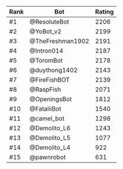 Rank|Bot|Rating
---|---|---
#1|@ResoluteBot|2206
#2|@YoBot_v2|2199
#3|@TheFreshman1902|2191
#4|@Intron014|2187
#5|@ToromBot|2178
#6|@duythong1402|2143
#7|@FireFishBOT|2139
#8|@RaspFish|2071
#9|@OpeningsBot|1812
#10|@FataliiBot|1540
#11|@camel_bot|1298
#12|@Demolito_L6|1243
#13|@Demolito_L5|1077
#14|@Demolito_L4|922
#15|@pawnrobot|631
